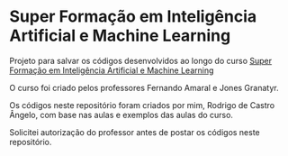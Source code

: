 # Super Formação em Inteligência Artificial e Machine Learning

Projeto para salvar os códigos desenvolvidos ao longo do curso [Super Formação em Inteligência Artificial e Machine Learning](https://www.udemy.com/course/inteligencia-artificial-e-machine-learning/)

O curso foi criado pelos professores Fernando Amaral e Jones Granatyr.

Os códigos neste repositório foram criados por mim, Rodrigo de Castro Ângelo, com base nas aulas e exemplos das aulas do curso.

Solicitei autorização do professor antes de postar os códigos neste repositório.
